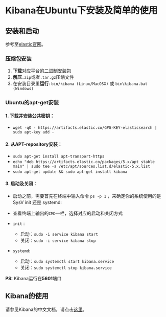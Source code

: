 # Kibana在Ubuntu下安装及简单的使用

## 安装和启动
参考至[elastic官网](https://www.elastic.co/guide/en/kibana/5.5/install.html)。
### 压缩包安装
1. **下载**对应平台的[二进制安装包](https://www.elastic.co/guide/en/kibana/5.5/targz.html)
2. **解压**`.zip`或者`.tar.gz`压缩文件
3. 在安装目录里**运行**: `bin/kibana (Linux/MacOSX)` 或 `bin\kibana.bat (Windows)`

### Ubuntu的apt-get安装
#### 1. **下载并安装**公共密钥：
   * `wget -qO - https://artifacts.elastic.co/GPG-KEY-elasticsearch | sudo apt-key add -`
#### 2. 从APT-repository**安装**：
   * `sudo apt-get install apt-transport-https`
   * `echo "deb https://artifacts.elastic.co/packages/5.x/apt stable main" | sudo tee -a /etc/apt/sources.list.d/elastic-5.x.list`
   * `sudo apt-get update && sudo apt-get install kibana`

#### 3. 启动及关闭：
* 启动之前，需要首先在终端中输入命令 `ps -p 1` ，来确定你的系统使用的是 SysV init 还是 systemd:
 
* 查看终端上输出的`CMD`一栏，选择对应的启动和关闭方式
 
* `init` :    
  * 启动：`sudo -i service kibana start`
  * 关闭：`sudo -i service kibana stop`
* `systemd`:    
  * 启动：`sudo systemctl start kibana.service`
  * 关闭：`sudo systemctl stop kibana.service`
    
    
**PS:** Kibana运行在**5601**端口

## Kibana的使用
请参见Kibana的中文文档，请点击[这里](https://kibana.logstash.es/content/kibana/v5/setup.html)。


